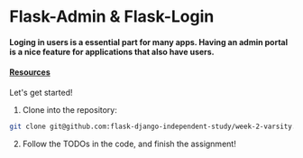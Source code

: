 # Flask-Admin & Flask-Login

#### Loging in users is a essential part for many apps. Having an admin portal is a nice feature for applications that also have users.

#### [Resources](https://github.com/flask-django-independent-study/varsity/blob/master/Resources/Week-2.md)

Let's get started!

1. Clone into the repository:

```zsh
git clone git@github.com:flask-django-independent-study/week-2-varsity.git
```

2. Follow the TODOs in the code, and finish the assignment!
